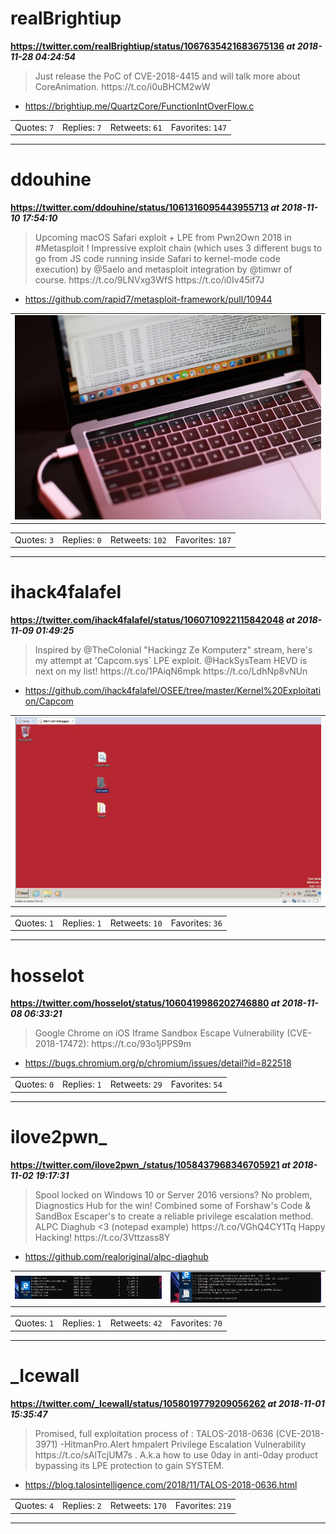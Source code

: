 # realBrightiup
**https://twitter.com/realBrightiup/status/1067635421683675136 _at 2018-11-28 04:24:54_**
<blockquote>
Just release the PoC of CVE-2018-4415 and will talk more about CoreAnimation. 
https://t.co/i0uBHCM2wW
</blockquote>

* https://brightiup.me/QuartzCore/FunctionIntOverFlow.c

<table><tr>
<td>Quotes: <code>7</code></td>
<td>Replies: <code>7</code></td>
<td>Retweets: <code>61</code></td>
<td>Favorites: <code>147</code></td>
</table></tr>

---

# ddouhine
**https://twitter.com/ddouhine/status/1061316095443955713 _at 2018-11-10 17:54:10_**
<blockquote>
Upcoming macOS Safari exploit + LPE from Pwn2Own 2018 in #Metasploit ! Impressive exploit chain (which uses 3 different bugs to go from JS code running inside Safari to kernel-mode code execution) by @5aelo and metasploit integration by @timwr of course. https://t.co/9LNVxg3WfS https://t.co/i0Iv45if7J
</blockquote>

* https://github.com/rapid7/metasploit-framework/pull/10944

<table><tr>
<td><img src="pictures/http+++pbs.twimg.com+media+DrqL0GcWoAAtx7u.jpg" alt="http://pbs.twimg.com/media/DrqL0GcWoAAtx7u.jpg"></td>
</table></tr>
<table><tr>
<td>Quotes: <code>3</code></td>
<td>Replies: <code>0</code></td>
<td>Retweets: <code>102</code></td>
<td>Favorites: <code>187</code></td>
</table></tr>

---

# ihack4falafel
**https://twitter.com/ihack4falafel/status/1060710922115842048 _at 2018-11-09 01:49:25_**
<blockquote>
Inspired by @TheColonial "Hackingz Ze Komputerz" stream, here's my attempt at 'Capcom.sys` LPE exploit. @HackSysTeam HEVD is next on my list! https://t.co/1PAiqN6mpk https://t.co/LdhNp8vNUn
</blockquote>

* https://github.com/ihack4falafel/OSEE/tree/master/Kernel%20Exploitation/Capcom

<table><tr>
<td><img src="pictures/http+++pbs.twimg.com+tweet_video_thumb+DrhlFejX4AUFKzS.jpg" alt="http://pbs.twimg.com/tweet_video_thumb/DrhlFejX4AUFKzS.jpg"></td>
</table></tr>
<table><tr>
<td>Quotes: <code>1</code></td>
<td>Replies: <code>1</code></td>
<td>Retweets: <code>10</code></td>
<td>Favorites: <code>36</code></td>
</table></tr>

---

# hosselot
**https://twitter.com/hosselot/status/1060419986202746880 _at 2018-11-08 06:33:21_**
<blockquote>
Google Chrome on iOS Iframe Sandbox Escape Vulnerability (CVE-2018-17472):
https://t.co/93o1jPPS9m
</blockquote>

* https://bugs.chromium.org/p/chromium/issues/detail?id=822518

<table><tr>
<td>Quotes: <code>0</code></td>
<td>Replies: <code>1</code></td>
<td>Retweets: <code>29</code></td>
<td>Favorites: <code>54</code></td>
</table></tr>

---

# ilove2pwn_
**https://twitter.com/ilove2pwn_/status/1058437968346705921 _at 2018-11-02 19:17:31_**
<blockquote>
Spool locked on Windows 10 or Server 2016 versions? No problem, Diagnostics Hub for the win! Combined some of Forshaw's Code &amp; SandBox Escaper's to create a reliable privilege escalation method. ALPC Diaghub &lt;3 (notepad example) https://t.co/VGhQ4CY1Tq Happy Hacking! https://t.co/3Vttzass8Y
</blockquote>

* https://github.com/realoriginal/alpc-diaghub

<table><tr>
<td><img src="pictures/http+++pbs.twimg.com+media+DrBTdKOX4AUUCEN.jpg" alt="http://pbs.twimg.com/media/DrBTdKOX4AUUCEN.jpg"></td>
<td><img src="pictures/http+++pbs.twimg.com+media+DrBTdquWwAEQ6mH.jpg" alt="http://pbs.twimg.com/media/DrBTdquWwAEQ6mH.jpg"></td>
</table></tr>
<table><tr>
<td>Quotes: <code>1</code></td>
<td>Replies: <code>1</code></td>
<td>Retweets: <code>42</code></td>
<td>Favorites: <code>70</code></td>
</table></tr>

---

# _Icewall
**https://twitter.com/_Icewall/status/1058019779209056262 _at 2018-11-01 15:35:47_**
<blockquote>
Promised, full exploitation  process of : TALOS-2018-0636 (CVE-2018-3971) -HitmanPro.Alert hmpalert Privilege Escalation Vulnerability https://t.co/sAlTcjUM7s . A.k.a how to use 0day in anti-0day product bypassing its LPE protection to gain SYSTEM.
</blockquote>

* https://blog.talosintelligence.com/2018/11/TALOS-2018-0636.html

<table><tr>
<td>Quotes: <code>4</code></td>
<td>Replies: <code>2</code></td>
<td>Retweets: <code>170</code></td>
<td>Favorites: <code>219</code></td>
</table></tr>

---

